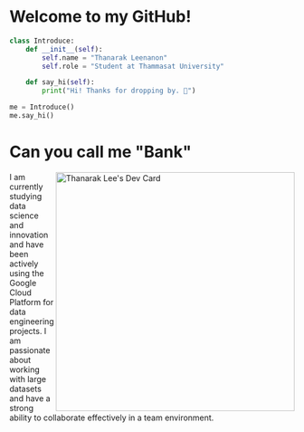 <h1>Welcome to my GitHub!</h1>

```python
class Introduce:
    def __init__(self):
        self.name = "Thanarak Leenanon"
        self.role = "Student at Thammasat University"

    def say_hi(self):
        print("Hi! Thanks for dropping by. 👋")

me = Introduce()
me.say_hi()
```

<h1>Can you call me "Bank"</h1>         
<a href="https://app.daily.dev/thanaraklee"><img align="right" src="https://api.daily.dev/devcards/v2/dyemQH4YdjEEzFiRn2qSj.png?type=wide&r=2n3" width="422" alt="Thanarak Lee's Dev Card"/></a>
I am currently studying data science and innovation and have been actively using 
the Google Cloud Platform for data engineering projects. I am passionate about working 
with large datasets and have a strong ability to collaborate effectively in a team environment.
